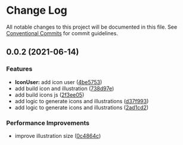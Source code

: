 # Change Log

All notable changes to this project will be documented in this file.
See [Conventional Commits](https://conventionalcommits.org) for commit guidelines.

## 0.0.2 (2021-06-14)


### Features

* **IconUser:** add icon user ([4be5753](https://github.com/akbarnafisa/my-icon/commit/4be57539e9c5c366bd473dfdd9274ec073bdd8f1))
* add build icon and illustration ([738d97e](https://github.com/akbarnafisa/my-icon/commit/738d97e95aea27685dd9bdceb223ccaa31404870))
* add build icons js ([2f3ee05](https://github.com/akbarnafisa/my-icon/commit/2f3ee05c9b8f9b11d2c688f4b94dc70ead899142))
* add logic to generate icons and illustrations ([d37f993](https://github.com/akbarnafisa/my-icon/commit/d37f993768e3966b7f768815c9673c2d6dc27f1d))
* add logic to generate icons and illustrations ([2ad1cd2](https://github.com/akbarnafisa/my-icon/commit/2ad1cd25b364dafabbe92b1bcef0098678bb5982))


### Performance Improvements

* improve illustration size ([0c4864c](https://github.com/akbarnafisa/my-icon/commit/0c4864ccc43ad01d0488c461b70d7659f7e150cc))
